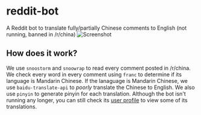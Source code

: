 # reddit-bot
A Reddit bot to translate fully/partially Chinese comments to English (not running, banned in /r/china)
![Screenshot](https://res.cloudinary.com/asdfbot/image/upload/v1546666606/screenshot_meeqfc.png)

## How does it work?

We use `snoostorm` and `snoowrap` to read every comment posted in /r/china. We check every word in every comment using `franc` to determine if its language is Mandarin Chinese. If the lanaguage is Mandarin Chinese,
we use `baidu-translate-api` to *poorly* translate the Chinese to English. We also use `pinyin` to generate pinyin for each translation. Although the bot isn't running any longer, you can still
check its [user profile](https://www.reddit.com/user/chinese_to_english) to view some of its translations.
